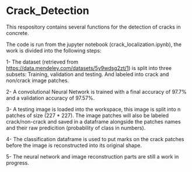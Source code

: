 # Crack_Detection

This respository contains several functions for the detection of cracks in concrete.

The code is run from the jupyter notebook (crack_localization.ipynb), the work is divided into the following steps:

1- The dataset (retrieved from https://data.mendeley.com/datasets/5y9wdsg2zt/1) is split into three subsets: Training, validation and testing. And labeled into crack and non/crack image patches.

2- A convolutional Neural Network is trained with a final accuracy of 97.7% and a validation accuracy of 97.57%.

3- A testing image is loaded into the workspace, this image is split into n patches of size (227 * 227). The image patches will also be labeled crack/non-crack and saved in a dataframe alongside the patches names and their raw predicition (probability of class in numbers).

4- The classification dataframe is used to put marks on the crack patches before the image is reconstructed into its original shape.

5- The neural network and image reconstruction parts are still a work in progress.
